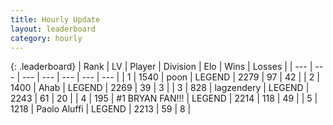 ```yaml
---
title: Hourly Update
layout: leaderboard
category: hourly
---
```


{: .leaderboard}
| Rank | LV | Player | Division | Elo | Wins | Losses |
| --- | --- | --- | --- | --- | --- | --- |
| <span data-change="0">1</span> | 1540 | <span title="ID: 540690">poon</span> | LEGEND | <span data-change="0">2279</span> | <span data-change="0">97</span> | <span data-change="0">42</span> |
| <span data-change="0">2</span> | 1400 | <span title="ID: 402846">Ahab</span> | LEGEND | <span data-change="0">2269</span> | <span data-change="0">39</span> | <span data-change="0">3</span> |
| <span data-change="0">3</span> | 828 | <span title="ID: 628282">lagzendery</span> | LEGEND | <span data-change="0">2243</span> | <span data-change="0">61</span> | <span data-change="0">20</span> |
| <span data-change="0">4</span> | 195 | <span title="ID: 756342">#1 BRYAN FAN!!!</span> | LEGEND | <span data-change="0">2214</span> | <span data-change="0">118</span> | <span data-change="0">49</span> |
| <span data-change="0">5</span> | 1218 | <span title="ID: 512212">Paolo Aluffi</span> | LEGEND | <span data-change="0">2213</span> | <span data-change="0">59</span> | <span data-change="0">8</span> |